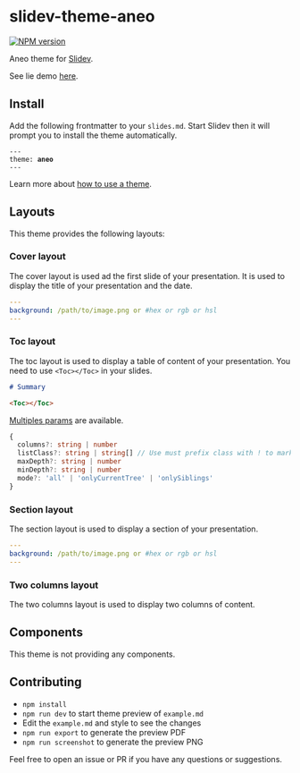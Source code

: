 # slidev-theme-aneo

[![NPM version](https://img.shields.io/npm/v/slidev-theme-aneo?color=3AB9D4&label=)](https://www.npmjs.com/package/slidev-theme-aneo)

Aneo theme for [Slidev](https://github.com/slidevjs/slidev).

See lie demo [here](https://slidev-aneo.esteban-soubiran.site).

## Install

Add the following frontmatter to your `slides.md`. Start Slidev then it will prompt you to install the theme automatically.

<pre><code>---
theme: <b>aneo</b>
---</code></pre>

Learn more about [how to use a theme](https://sli.dev/themes/use).

## Layouts

This theme provides the following layouts:

### Cover layout

The cover layout is used ad the first slide of your presentation. It is used to display the title of your presentation and the date.

```yaml
---
background: /path/to/image.png or #hex or rgb or hsl
---
```

### Toc layout

The toc layout is used to display a table of content of your presentation. You need to use `<Toc></Toc>` in your slides.

```md
# Summary

<Toc></Toc>
```

[Multiples params](https://github.com/slidevjs/slidev/blob/main/packages/client/builtin/Toc.vue) are available.

```ts
{
  columns?: string | number
  listClass?: string | string[] // Use must prefix class with ! to mark it as important
  maxDepth?: string | number
  minDepth?: string | number
  mode?: 'all' | 'onlyCurrentTree' | 'onlySiblings'
}
```

### Section layout

The section layout is used to display a section of your presentation.

```yaml
---
background: /path/to/image.png or #hex or rgb or hsl
---
```

### Two columns layout

The two columns layout is used to display two columns of content.

## Components

This theme is not providing any components.

## Contributing

- `npm install`
- `npm run dev` to start theme preview of `example.md`
- Edit the `example.md` and style to see the changes
- `npm run export` to generate the preview PDF
- `npm run screenshot` to generate the preview PNG

Feel free to open an issue or PR if you have any questions or suggestions.